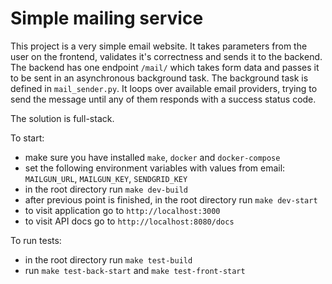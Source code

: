 # Simple mailing service

This project is a very simple email website. It takes parameters from the user on the frontend, validates it's correctness and sends it to the backend. The backend has one endpoint `/mail/` which takes form data and passes it to be sent in an asynchronous background task. The background task is defined in `mail_sender.py`. It loops over available email providers, trying to send the message until any of them responds with a success status code.


The solution is full-stack.


To start:
* make sure you have installed `make`, `docker` and `docker-compose`
* set the following environment variables with values from email: `MAILGUN_URL`, `MAILGUN_KEY`, `SENDGRID_KEY`
* in the root directory run `make dev-build`
* after previous point is finished, in the root directory run `make dev-start`
* to visit application go to `http://localhost:3000`
* to visit API docs go to `http://localhost:8080/docs`

To run tests:
* in the root directory run `make test-build`
* run `make test-back-start` and `make test-front-start`
